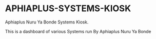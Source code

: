 APHIAPLUS-SYSTEMS-KIOSK
=======================

Aphiaplus Nuru Ya Bonde Systems Kiosk. 


This is a dashboard of various Systems run By Aphiaplus Nuru Ya Bonde
